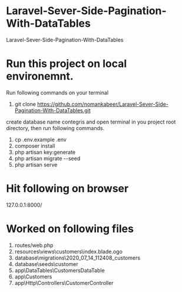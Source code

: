 # Laravel-Sever-Side-Pagination-With-DataTables
 Laravel-Sever-Side-Pagination-With-DataTables

# Run this project on local environemnt.
Run following commands on your terminal
1.  git clone https://github.com/nomankabeer/Laravel-Sever-Side-Pagination-With-DataTables.git

create database name contegris and open terminal in you project root directory, then run following commands.
1.  cp .env.example .env
2.  composer install
3.  php artisan key:generate
4.  php artisan migrate --seed
5.  php artisan serve

# Hit following on browser
127.0.0.1:8000/

# Worked on following files
1.  routes/web.php
2.  resources\views\customers\index.blade.ogo
3.  database\migrations\2020_07_14_112408_customers
4.  database\seeds\customer
5.  app\DataTables\CustomersDataTable
6.  app\Customers
7.  app\Http\Controllers\CustomerController
